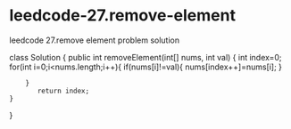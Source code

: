 # leedcode-27.remove-element
leedcode 27.remove element problem solution

class Solution {
    public int removeElement(int[] nums, int val) {
        int index=0;
        for(int i=0;i<nums.length;i++){
            if(nums[i]!=val){
                nums[index++]=nums[i];
            }
                
            
        }
           return index;  
    }
}
